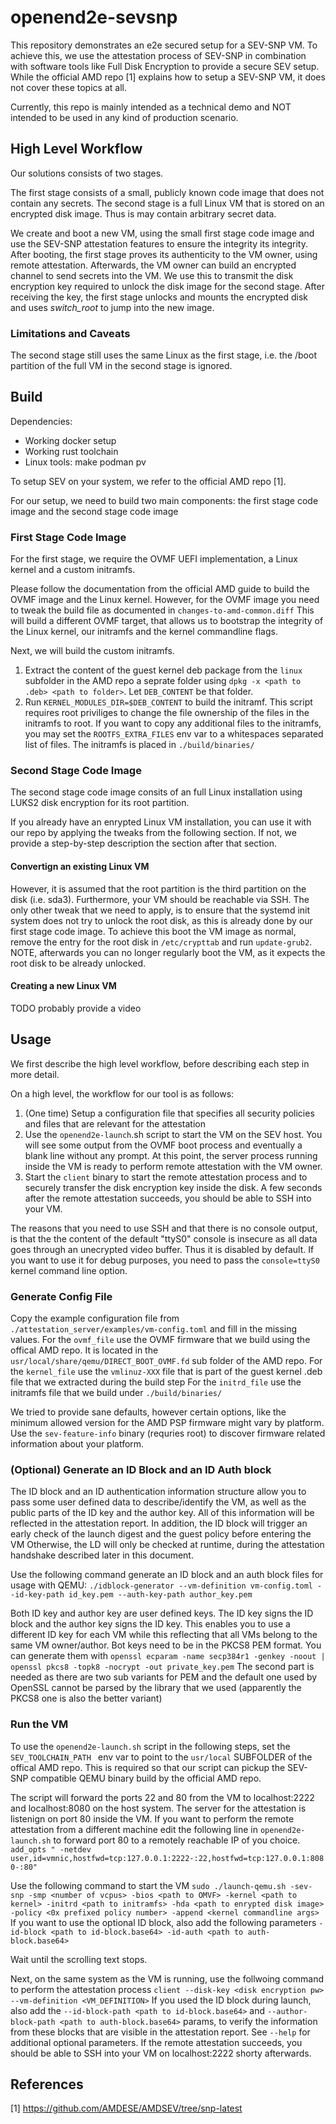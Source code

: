 # openend2e-sevsnp

This repository demonstrates an e2e secured setup for a SEV-SNP VM.
To achieve this, we use the attestation
process of SEV-SNP in combination with software tools like Full Disk Encryption
to provide a secure SEV setup. While the official AMD repo [1] explains how to
setup a SEV-SNP VM, it does not cover these topics at all.

Currently, this repo is mainly intended as a technical demo and NOT intended
to be used in any kind of production scenario.


## High Level Workflow
Our solutions consists of two stages.

The first stage consists of a small, publicly known code image that does not
contain any secrets. 
The second stage is a full Linux VM that is stored on an encrypted disk image.
Thus is may contain arbitrary secret data.

We create and boot a new VM, using the small first stage code image and use the SEV-SNP attestation features to ensure the
integrity its integrity.
After booting, the first stage proves its authenticity to the VM
owner, using remote attestation. Afterwards, the VM owner can build an encrypted
channel to send secrets into the VM.
We use this to transmit the disk encryption key required to unlock the disk image
for the second stage.
After receiving the key, the first stage unlocks and mounts the encrypted disk
and uses *switch_root* to jump into the new image.

### Limitations and Caveats
The second stage still uses the same Linux as the first stage, i.e. the /boot
partition of the full VM in the second stage is ignored.

## Build

Dependencies:
- Working docker setup
- Working rust toolchain
- Linux tools: make podman pv

To setup SEV on your system, we refer to the official AMD repo [1].

For our setup, we need to build two main components: the first stage code image
and the second stage code image

### First Stage Code Image
For the first stage, we require the OVMF UEFI implementation, a Linux kernel and a
custom initramfs.

Please follow the documentation from the official AMD guide to build the OVMF image and the Linux kernel. However, for the OVMF image you need to tweak
the build file as documented in `changes-to-amd-common.diff`
This will build a different OVMF target, that allows us to bootstrap the integrity of the  Linux kernel, our initramfs and the kernel commandline flags.

Next, we will build the custom initramfs.
1) Extract the content of the guest kernel deb package from the `linux` subfolder in the AMD repo  a seprate folder using `dpkg -x <path to .deb> <path to folder>`. Let `DEB_CONTENT` be that folder.
2) Run `KERNEL_MODULES_DIR=$DEB_CONTENT` to build the initramf. This script requires
root priviliges to change the file ownership of the files in the initramfs to root.
If you want to copy any additional files to the initramfs, you may set the `ROOTFS_EXTRA_FILES` env var to a whitespaces separated list of files. The  initramfs is placed in `./build/binaries/` 

### Second Stage Code Image

The second stage code image  consits of an full Linux installation using LUKS2 disk encryption for its root partition.

If you already have an enrypted Linux VM installation, you can use it with our repo by applying the tweaks from the following section. If not, we provide a step-by-step description the section after that section.

#### Convertign an existing Linux VM
However, it is assumed that the root partition is the third partition on the disk (i.e. sda3). Furthermore, your VM should be reachable via SSH. The only other tweak that we need to apply,
is to ensure that the systemd init system does not try to unlock the root
disk, as this is already done by our first stage code image.
To achieve this boot the VM image as normal, remove the entry for the root disk in `/etc/crypttab` and run `update-grub2`. NOTE, afterwards you can no longer regularly boot the VM, as it expects the root disk to be already unlocked.

#### Creating a new Linux VM
TODO
probably provide a video

## Usage

We first describe the high level workflow, before describing each step in more detail.

On a high level, the workflow for our tool is as follows:
1) (One time) Setup a configuration file that specifies all security policies and files that are relevant for the attestation
2) Use the `openend2e-launch`.sh script to start the VM on the SEV host. You will see some output from the OVMF boot process and eventually a blank line without any prompt. At this point, the server process running inside the VM is ready to perform remote attestation with the VM owner.
3) Start the `client` binary to start the remote attestation process and to securely transfer the disk encryption key inside the disk. A few seconds after the remote attestation succeeds, you should be able to SSH into your VM.

The reasons that you need to use SSH and that there is no console output, is that the the content of the default "ttyS0" console is insecure as all data goes through an unecrypted video buffer. Thus it is disabled by default. If you want to use it
for debug purposes, you need to pass the `console=ttyS0` kernel command line option.

### Generate Config File
Copy the example configuration file from `./attestation_server/examples/vm-config.toml`
and fill in the missing values.
For the `ovmf_file` use the OVMF firmware that we build using the offical AMD repo. It is located in the `usr/local/share/qemu/DIRECT_BOOT_OVMF.fd` sub folder of the AMD repo.
For the `kernel_file` use the `vmlinuz-XXX` file that is part of the guest kernel .deb file that we extracted during the build step
For the `initrd_file` use the initramfs file that we build under `./build/binaries/`

We tried to provide sane defaults, however
certain options, like the minimum allowed version for the AMD PSP firmware might vary
by platform. Use the `sev-feature-info` binary (requries root) to discover firmware related information about your platform.

### (Optional) Generate an ID Block and an ID Auth block
The ID block and an ID authentication information structure allow you to pass some user defined data to describe/identify the
VM, as well as the public parts of the ID key and the author key. All of this information will be reflected
in the attestation report. In addition, the ID block will trigger an early check of the launch digest and the guest policy  before entering the VM
Otherwise, the LD will only be checked at runtime, during the attestation handshake described later in this document.

Use the following command generate an ID block and an auth block files for usage with QEMU:
`./idblock-generator --vm-definition vm-config.toml --id-key-path id_key.pem --auth-key-path author_key.pem`

Both ID key and author key are user defined keys. The ID key signs the ID block and the author key signs the ID key.
This enables you to use a different ID key for each VM while this reflecting that all VMs belong to the same VM owner/author.
Bot keys need to be in the PKCS8 PEM format. You can generate them with
`openssl ecparam -name secp384r1 -genkey -noout | openssl pkcs8 -topk8 -nocrypt -out private_key.pem`
The second part is needed as there are two sub variants for PEM and the default one used
by OpenSSL cannot be parsed by the library that we used (apparently the PKCS8 one is also the
better variant)


### Run the VM
To use the `openend2e-launch.sh` script in the following steps, set the 
`SEV_TOOLCHAIN_PATH ` env var to point to the `usr/local` SUBFOLDER of the offical AMD repo. This is required so that our script can pickup the SEV-SNP compatible QEMU binary build by the official AMD repo.

The script will forward the ports 22 and 80 from the VM to  localhost:2222 and localhost:8080 on the host system. The server for the attestation is listenign
on port 80 inside the VM. If you want to perform the remote attestation from a different machine edit the following line in `openend2e-launch.sh` to forward port 80 to a remotely reachable IP of you choice.
`add_opts " -netdev user,id=vmnic,hostfwd=tcp:127.0.0.1:2222-:22,hostfwd=tcp:127.0.0.1:8080-:80"
` 

Use the following command to start the VM
`sudo ./launch-qemu.sh -sev-snp -smp <number of vcpus> -bios <path to OMVF> -kernel <path to kernel> -initrd <path to initramfs> -hda <path to enrypted disk image> -policy <0x prefixed policy number> -append <kernel commandline args>`
If you want to use the optional ID block, also add the following parameters
`-id-block <path to id-block.base64> -id-auth <path to auth-block.base64>`

Wait until the scrolling text stops.

Next, on the same system as the VM is running, use the follwoing command to perform the attestation process
`client --disk-key <disk encryption pw> --vm-definition <VM_DEFINITION>`
If you used the ID block during launch, also add the `--id-block-path <path to id-block.base64>` and `--author-block-path <path to auth-block.base64>` params, to verify the information from these blocks that are visible in the attestation report.
See `--help` for additional optional parameters. 
If the remote attestation succeeds, you should be able to SSH into your VM
on localhost:2222 shorty afterwards.

## References
[1] https://github.com/AMDESE/AMDSEV/tree/snp-latest
